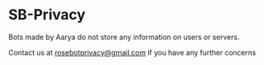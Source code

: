 # SB-Privacy

Bots made by Aarya do not store any information on users or servers.

Contact us at rosebotprivacy@gmail.com if you have any further concerns
